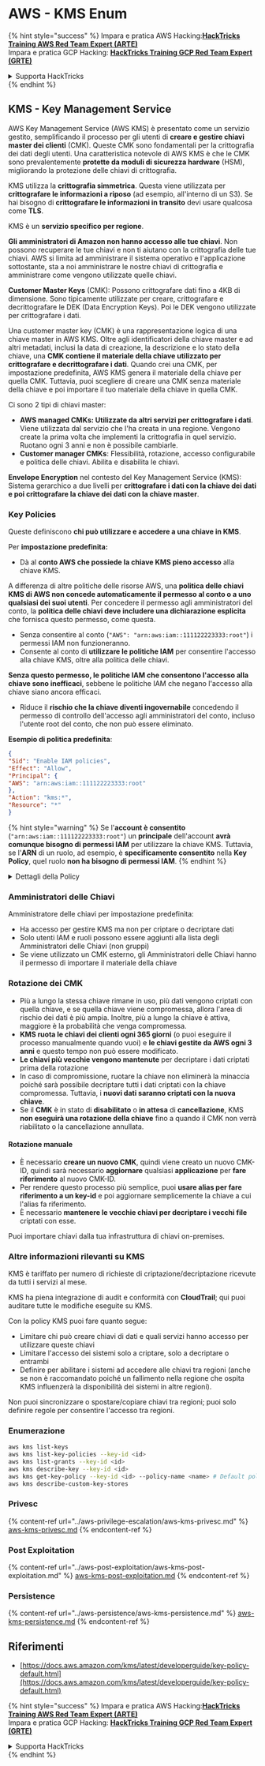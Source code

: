 # AWS - KMS Enum

{% hint style="success" %}
Impara e pratica AWS Hacking:<img src="/.gitbook/assets/image.png" alt="" data-size="line">[**HackTricks Training AWS Red Team Expert (ARTE)**](https://training.hacktricks.xyz/courses/arte)<img src="/.gitbook/assets/image.png" alt="" data-size="line">\
Impara e pratica GCP Hacking: <img src="/.gitbook/assets/image (2).png" alt="" data-size="line">[**HackTricks Training GCP Red Team Expert (GRTE)**<img src="/.gitbook/assets/image (2).png" alt="" data-size="line">](https://training.hacktricks.xyz/courses/grte)

<details>

<summary>Supporta HackTricks</summary>

* Controlla i [**piani di abbonamento**](https://github.com/sponsors/carlospolop)!
* **Unisciti al** 💬 [**gruppo Discord**](https://discord.gg/hRep4RUj7f) o al [**gruppo telegram**](https://t.me/peass) o **seguici** su **Twitter** 🐦 [**@hacktricks\_live**](https://twitter.com/hacktricks\_live)**.**
* **Condividi trucchi di hacking inviando PR ai** [**HackTricks**](https://github.com/carlospolop/hacktricks) e [**HackTricks Cloud**](https://github.com/carlospolop/hacktricks-cloud) repository github.

</details>
{% endhint %}

## KMS - Key Management Service

AWS Key Management Service (AWS KMS) è presentato come un servizio gestito, semplificando il processo per gli utenti di **creare e gestire chiavi master dei clienti** (CMK). Queste CMK sono fondamentali per la crittografia dei dati degli utenti. Una caratteristica notevole di AWS KMS è che le CMK sono prevalentemente **protette da moduli di sicurezza hardware** (HSM), migliorando la protezione delle chiavi di crittografia.

KMS utilizza la **crittografia simmetrica**. Questa viene utilizzata per **crittografare le informazioni a riposo** (ad esempio, all'interno di un S3). Se hai bisogno di **crittografare le informazioni in transito** devi usare qualcosa come **TLS**.

KMS è un **servizio specifico per regione**.

**Gli amministratori di Amazon non hanno accesso alle tue chiavi**. Non possono recuperare le tue chiavi e non ti aiutano con la crittografia delle tue chiavi. AWS si limita ad amministrare il sistema operativo e l'applicazione sottostante, sta a noi amministrare le nostre chiavi di crittografia e amministrare come vengono utilizzate quelle chiavi.

**Customer Master Keys** (CMK): Possono crittografare dati fino a 4KB di dimensione. Sono tipicamente utilizzate per creare, crittografare e decrittografare le DEK (Data Encryption Keys). Poi le DEK vengono utilizzate per crittografare i dati.

Una customer master key (CMK) è una rappresentazione logica di una chiave master in AWS KMS. Oltre agli identificatori della chiave master e ad altri metadati, inclusi la data di creazione, la descrizione e lo stato della chiave, una **CMK contiene il materiale della chiave utilizzato per crittografare e decrittografare i dati**. Quando crei una CMK, per impostazione predefinita, AWS KMS genera il materiale della chiave per quella CMK. Tuttavia, puoi scegliere di creare una CMK senza materiale della chiave e poi importare il tuo materiale della chiave in quella CMK.

Ci sono 2 tipi di chiavi master:

* **AWS managed CMKs: Utilizzate da altri servizi per crittografare i dati**. Viene utilizzata dal servizio che l'ha creata in una regione. Vengono create la prima volta che implementi la crittografia in quel servizio. Ruotano ogni 3 anni e non è possibile cambiarle.
* **Customer manager CMKs**: Flessibilità, rotazione, accesso configurabile e politica delle chiavi. Abilita e disabilita le chiavi.

**Envelope Encryption** nel contesto del Key Management Service (KMS): Sistema gerarchico a due livelli per **crittografare i dati con la chiave dei dati e poi crittografare la chiave dei dati con la chiave master**.

### Key Policies

Queste definiscono **chi può utilizzare e accedere a una chiave in KMS**.

Per **impostazione predefinita:**

*   Dà al **conto AWS che possiede la chiave KMS pieno accesso** alla chiave KMS.

A differenza di altre politiche delle risorse AWS, una **politica delle chiavi KMS di AWS non concede automaticamente il permesso al conto o a uno qualsiasi dei suoi utenti**. Per concedere il permesso agli amministratori del conto, la **politica delle chiavi deve includere una dichiarazione esplicita** che fornisca questo permesso, come questa.

* Senza consentire al conto (`"AWS": "arn:aws:iam::111122223333:root"`) i permessi IAM non funzioneranno.
*   Consente al conto di **utilizzare le politiche IAM** per consentire l'accesso alla chiave KMS, oltre alla politica delle chiavi.

**Senza questo permesso, le politiche IAM che consentono l'accesso alla chiave sono inefficaci**, sebbene le politiche IAM che negano l'accesso alla chiave siano ancora efficaci.
* Riduce il **rischio che la chiave diventi ingovernabile** concedendo il permesso di controllo dell'accesso agli amministratori del conto, incluso l'utente root del conto, che non può essere eliminato.

**Esempio di politica predefinita**:
```json
{
"Sid": "Enable IAM policies",
"Effect": "Allow",
"Principal": {
"AWS": "arn:aws:iam::111122223333:root"
},
"Action": "kms:*",
"Resource": "*"
}
```
{% hint style="warning" %}
Se l'**account è consentito** (`"arn:aws:iam::111122223333:root"`) un **principale** dell'account **avrà comunque bisogno di permessi IAM** per utilizzare la chiave KMS. Tuttavia, se l'**ARN** di un ruolo, ad esempio, è **specificamente consentito** nella **Key Policy**, quel ruolo **non ha bisogno di permessi IAM**.
{% endhint %}

<details>

<summary>Dettagli della Policy</summary>

Proprietà di una policy:

* Documento basato su JSON
* Resource --> Risorse interessate (può essere "\*")
* Action --> kms:Encrypt, kms:Decrypt, kms:CreateGrant ... (permessi)
* Effect --> Allow/Deny
* Principal --> arn interessato
* Conditions (opzionale) --> Condizione per concedere i permessi

Grants:

* Permettono di delegare i tuoi permessi a un altro principale AWS all'interno del tuo account AWS. È necessario crearli utilizzando le API AWS KMS. Può essere indicato l'identificatore CMK, il principale beneficiario e il livello di operazione richiesto (Decrypt, Encrypt, GenerateDataKey...)
* Dopo la creazione del grant, vengono emessi un GrantToken e un GrantID

**Accesso**:

* Tramite **key policy** -- Se esiste, questa ha **precedenza** sulla policy IAM
* Tramite **policy IAM**
* Tramite **grants**

</details>

### Amministratori delle Chiavi

Amministratore delle chiavi per impostazione predefinita:

* Ha accesso per gestire KMS ma non per criptare o decriptare dati
* Solo utenti IAM e ruoli possono essere aggiunti alla lista degli Amministratori delle Chiavi (non gruppi)
* Se viene utilizzato un CMK esterno, gli Amministratori delle Chiavi hanno il permesso di importare il materiale della chiave

### Rotazione dei CMK

* Più a lungo la stessa chiave rimane in uso, più dati vengono criptati con quella chiave, e se quella chiave viene compromessa, allora l'area di rischio dei dati è più ampia. Inoltre, più a lungo la chiave è attiva, maggiore è la probabilità che venga compromessa.
* **KMS ruota le chiavi dei clienti ogni 365 giorni** (o puoi eseguire il processo manualmente quando vuoi) e **le chiavi gestite da AWS ogni 3 anni** e questo tempo non può essere modificato.
* **Le chiavi più vecchie vengono mantenute** per decriptare i dati criptati prima della rotazione
* In caso di compromissione, ruotare la chiave non eliminerà la minaccia poiché sarà possibile decriptare tutti i dati criptati con la chiave compromessa. Tuttavia, i **nuovi dati saranno criptati con la nuova chiave**.
* Se il **CMK** è in stato di **disabilitato** o **in attesa** di **cancellazione**, KMS **non eseguirà una rotazione della chiave** fino a quando il CMK non verrà riabilitato o la cancellazione annullata.

#### Rotazione manuale

* È necessario **creare un nuovo CMK**, quindi viene creato un nuovo CMK-ID, quindi sarà necessario **aggiornare** qualsiasi **applicazione** per **fare riferimento** al nuovo CMK-ID.
* Per rendere questo processo più semplice, puoi **usare alias per fare riferimento a un key-id** e poi aggiornare semplicemente la chiave a cui l'alias fa riferimento.
* È necessario **mantenere le vecchie chiavi per decriptare i vecchi file** criptati con esse.

Puoi importare chiavi dalla tua infrastruttura di chiavi on-premises.

### Altre informazioni rilevanti su KMS

KMS è tariffato per numero di richieste di criptazione/decriptazione ricevute da tutti i servizi al mese.

KMS ha piena integrazione di audit e conformità con **CloudTrail**; qui puoi auditare tutte le modifiche eseguite su KMS.

Con la policy KMS puoi fare quanto segue:

* Limitare chi può creare chiavi di dati e quali servizi hanno accesso per utilizzare queste chiavi
* Limitare l'accesso dei sistemi solo a criptare, solo a decriptare o entrambi
* Definire per abilitare i sistemi ad accedere alle chiavi tra regioni (anche se non è raccomandato poiché un fallimento nella regione che ospita KMS influenzerà la disponibilità dei sistemi in altre regioni).

Non puoi sincronizzare o spostare/copiare chiavi tra regioni; puoi solo definire regole per consentire l'accesso tra regioni.

### Enumerazione
```bash
aws kms list-keys
aws kms list-key-policies --key-id <id>
aws kms list-grants --key-id <id>
aws kms describe-key --key-id <id>
aws kms get-key-policy --key-id <id> --policy-name <name> # Default policy name is "default"
aws kms describe-custom-key-stores
```
### Privesc

{% content-ref url="../aws-privilege-escalation/aws-kms-privesc.md" %}
[aws-kms-privesc.md](../aws-privilege-escalation/aws-kms-privesc.md)
{% endcontent-ref %}

### Post Exploitation

{% content-ref url="../aws-post-exploitation/aws-kms-post-exploitation.md" %}
[aws-kms-post-exploitation.md](../aws-post-exploitation/aws-kms-post-exploitation.md)
{% endcontent-ref %}

### Persistence

{% content-ref url="../aws-persistence/aws-kms-persistence.md" %}
[aws-kms-persistence.md](../aws-persistence/aws-kms-persistence.md)
{% endcontent-ref %}

## Riferimenti

* [https://docs.aws.amazon.com/kms/latest/developerguide/key-policy-default.html](https://docs.aws.amazon.com/kms/latest/developerguide/key-policy-default.html)

{% hint style="success" %}
Impara e pratica AWS Hacking:<img src="/.gitbook/assets/image.png" alt="" data-size="line">[**HackTricks Training AWS Red Team Expert (ARTE)**](https://training.hacktricks.xyz/courses/arte)<img src="/.gitbook/assets/image.png" alt="" data-size="line">\
Impara e pratica GCP Hacking: <img src="/.gitbook/assets/image (2).png" alt="" data-size="line">[**HackTricks Training GCP Red Team Expert (GRTE)**<img src="/.gitbook/assets/image (2).png" alt="" data-size="line">](https://training.hacktricks.xyz/courses/grte)

<details>

<summary>Supporta HackTricks</summary>

* Controlla i [**piani di abbonamento**](https://github.com/sponsors/carlospolop)!
* **Unisciti al** 💬 [**gruppo Discord**](https://discord.gg/hRep4RUj7f) o al [**gruppo telegram**](https://t.me/peass) o **seguici** su **Twitter** 🐦 [**@hacktricks\_live**](https://twitter.com/hacktricks\_live)**.**
* **Condividi trucchi di hacking inviando PR ai** [**HackTricks**](https://github.com/carlospolop/hacktricks) e [**HackTricks Cloud**](https://github.com/carlospolop/hacktricks-cloud) repos di github.

</details>
{% endhint %}
